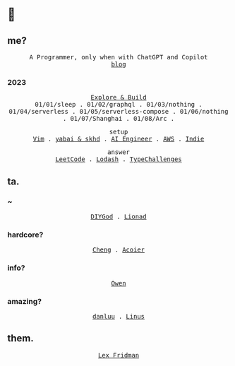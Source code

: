 # 👋

## me?
<p align="center">
  <samp>
    <span>A Programmer, only when with ChatGPT and Copilot</span><br>
    <a href="https://never2.top/blog">blog</a>
  </samp>
</p>

### 2023
<p align="center">
  <samp>
    <a href="https://github.com/users/mefengl/projects/1/views/4">Explore & Build</a><br>
    <span>01/01/sleep</span> .
    <span>01/02/graphql</span> .
    <span>01/03/nothing</span> .
    <span>01/04/serverless</span> .
    <span>01/05/serverless-compose</span> .
    <span>01/06/nothing</span> .
    <span>01/07/Shanghai</span> .
    <span>01/08/Arc</span> .
  </samp>
</p>

<p align="center">
  <samp>
    <span>setup</span><br>
    <a href="https://github.com/mefengl/my-vim">Vim</a> .
    <a href="https://github.com/mefengl/Awsome-yabai-skhd">yabai & skhd</a> .
    <a href="https://github.com/mefengl/Awesome-AI-Engineer">AI Engineer</a> .
    <a href="https://github.com/mefengl/Awsome-AWS">AWS</a> .
    <a href="https://github.com/mefengl/Awsome-Indie">Indie</a>
  </samp>
</p>

<p align="center">
  <samp>
    <span>answer</span><br>
    <a href="https://github.com/mefengl/answer/tree/main/leetcode-python">LeetCode</a> .
    <a href="https://github.com/mefengl/answer/tree/main/lodash-to-me">Lodash</a> .
    <a href="https://github.com/mefengl/answer/tree/main/typeChallenges">TypeChallenges</a>
  </samp>
</p>

## ta.

### ~

<p align="center">
  <samp>
    <a href="https://diygod.me/">DIYGod</a> .
    <a href="https://www.lionad.art/">Lionad</a>
  </samp>
</p>

### hardcore?
<p align="center">
  <samp>
    <a href="https://linjuncheng.cn/">Cheng</a> .
    <a href="https://www.acoier.com/">Acoier</a>
  </samp>
</p>

### info?
<p align="center">
  <samp>
    <a href="https://www.owenyoung.com/">Owen</a>
  </samp>
</p>

### amazing?
<p align="center">
  <samp>
    <a href="https://danluu.com/">danluu</a> .
    <a href="https://thesephist.com/">Linus</a>
  </samp>
</p>

## them.
<p align="center">
  <samp>
    <a href="https://karpathy.ai/lexicap/">Lex Fridman</a>
  </samp>
</p>
